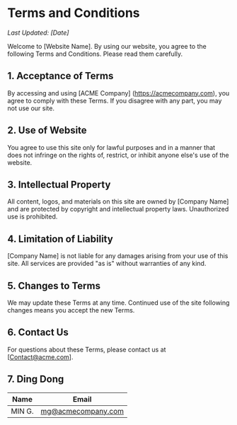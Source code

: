 # Terms and Conditions

_Last Updated: [Date]_

Welcome to [Website Name]. By using our website, you agree to the following Terms and Conditions. Please read them carefully.

## 1. Acceptance of Terms

By accessing and using [ACME Company] (https://acmecompany.com), you agree to comply with these Terms. If you disagree with any part, you may not use our site.

## 2. Use of Website

You agree to use this site only for lawful purposes and in a manner that does not infringe on the rights of, restrict, or inhibit anyone else's use of the website.

## 3. Intellectual Property

All content, logos, and materials on this site are owned by [Company Name] and are protected by copyright and intellectual property laws. Unauthorized use is prohibited.

## 4. Limitation of Liability

[Company Name] is not liable for any damages arising from your use of this site. All services are provided "as is" without warranties of any kind.

## 5. Changes to Terms

We may update these Terms at any time. Continued use of the site following changes means you accept the new Terms.

## 6. Contact Us

For questions about these Terms, please contact us at [Contact@acme.com].

## 7. Ding Dong 

| Name   | Email              | 
| ----   | -----------------  | 
| MIN G. | mg@acmecompany.com |

